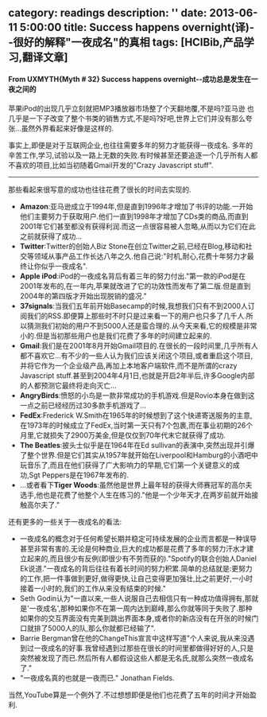 category: readings
description: ''
date: 2013-06-11 5:00:00
title: Success happens overnight(译)--很好的解释"一夜成名"的真相
tags: [HCIBib,产品学习,翻译文章]
---

<h4>From UXMYTH{Myth # 32} Success happens overnight--成功总是发生在一夜之间的</h4>
苹果iPod的出现几乎立刻就把MP3播放器市场整了个天翻地覆,不是吗?亚马逊 也几乎是一下子改变了整个书类的销售方式,不是吗?好吧,世界上它们并没有那么夸张...虽然外界看起来好像是这样的.

事实上,即便是对于互联网企业,也往往需要多年的努力才能获得一夜成名. 多年的辛苦工作,学习,试验以及一路上无数的失败.有时候甚至还要追逐一个几乎所有人都不喜欢的项目,比如当初随着Gmail开发的"Crazy Javascript stuff".

<hr />

那些看起来很写意的成功也往往花费了很长的时间去实现的.
<ul>
	<li><strong>Amazon</strong>:亚马逊成立于1994年,但是直到1996年才增加了书评的功能.一开始他们主要努力于获取用户.他们一直到1998年才增加了CDs类的商品,而直到2001年它们甚至都没有获得利润.而这一点很容易被人忽略,从而以为它们在此之前就获得了成功...</li>
	<li><strong>Twitter</strong>:Twitter的创始人Biz Stone在创立Twitter之前,已经在Blog,移动和社交等领域从事产品工作长达八年之久.他自己说:"时机,耐心,花费十年努力才最终让你似乎一夜成名".</li>
	<li><strong>Apple iPod</strong>:iPod的一夜成名背后有着三年的努力付出."第一款的iPod是在2001年发布的,在一年内,苹果就改进了它的功效性而发布了第二版.但是直到2004年的第四版才开始出现脱销的盛况."</li>
	<li><strong>37signals</strong>:当我们五年前开始Basecamp的时候,我想我们只有不到2000人订阅我们的RSS.即便算上那些时不时只是过来看一下的用户也只多了几千人.所以猜测我们初始的用户不到5000人还是蛮合理的.从今天来看,它的规模是非常小的.但是当初那些用户也是我们花费了多年的时间建立起来的.</li>
	<li><strong>Gmail</strong>:我们是在2001年8月开始Gmail项目的.在很长的一段时间里,几乎所有人都不喜欢它...有不少的一些人认为我们应该关闭这个项目,或者重启这个项目,并将它作为一个企业级产品,再加上本地客户端软件,而不是所谓的crazy Javascript stuff.甚至到2004年4月1日,也就是开启2年半后,许多Google内部的人都预测它最终将走向灭亡...</li>
	<li><strong>AngryBirds</strong>:愤怒的小鸟是一款非常成功的手机游戏.但是Rovio本身在做到这一点之前已经经历过30多款手机游戏了...</li>
	<li><strong>FedEx</strong>:Frederick W.Smith在1965年的时候想到了这个快递寄送服务的主意,在1973年的时候成立了FedEx,当时第一天只有7个包裹,而在事业初期的26个月里,它就损失了2900万美金,但是仅仅到70年代末它就获得了成功.</li>
	<li><strong>The Beatles</strong>:披头士似乎是在1964年在Ed sullivan的表演中,突然出现并引爆了整个世界.但是它们其实从1957年就开始在Liverpool和Hamburg的小酒吧中玩音乐了,而且在他们获得了广大影响力的早期,它们第一个关键意义的成功,Sgt Peppers是在1967年发布的.</li>
	<li>...或者看下<strong>Tiger Woods</strong>:虽然他是世界上最年轻的获得大师赛冠军的高尔夫选手,他也是花费了他整个人生在练习的."他是一个少年天才,在两岁前就开始接触高尔夫了."</li>
</ul>
还有更多的一些关于一夜成名的看法:
<ul>
	<li>一夜成名的概念对于任何希望长期并稳定可持续发展的企业而言都是一种误导甚至非常有害的.无论是何种商业,巨大的成功都是花费了多年的努力汗水才建立起来的,而且很少有反例(即很少有不劳而获的)."Spotify的联合创始人Daniel Ek说道."一夜成名的背后往往有着长时间的努力积累.简单的总结就是:更努力的工作,把一件事做到更好,做得更快,让自己变得更加强壮,比之前更好,一小时接着一小时的,我们的工作从来没有结束的时候."</li>
	<li>Seth Godin认为"一直以来,一些人说服自己去相信只有一种成功值得拥有,那就是'一夜成名',那种如果你不在第一周内达到巅峰,那么你就等同于失败了.那种如果你的交互界面没有完美到跳出界面本身,或者你的新店没有在开张的时候门口就排了5000人的队,那么你就都已经输了".</li>
	<li>Barrie Bergman曾在他的ChangeThis宣言中这样写道"个人来说,我从来没遇到过一夜成名的好事.我曾经遇到过那些在很长的时间里都做得好好的人,只是突然被发现了而已.然后所有人都假设这些人都是无名氏,就那么突然一夜成名了."</li>
	<li>"一夜成名真的也就是一夜而已." Jonathan Fields.</li>
</ul>
当然,YouTube算是一个例外了.不过想想即便是他们也花费了五年的时间才开始盈利.
